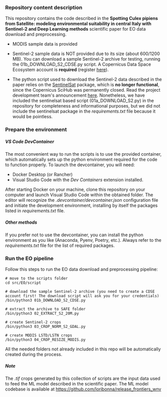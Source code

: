 ### Repository content description

This repository contains the code described in the **Spotting Culex pipiens from Satellite: modeling environmental suitability in central Italy with Sentinel-2 and Deep Learning methods** scientific paper for EO data download and preprocessing.

 * MODIS sample data is provided

 * Sentinel-2 sample data is NOT provided due to its size (about 600/1200 MB). You can download a sample Sentinel-2 archive for testing, running the 01b_DOWNLOAD_S2_CDSE.py script. A Copernicus Data Space Ecosystem account is **required** (register [here](https://tinyurl.com/yw69kbuj)).

 * The python script used to download the Sentinel-2 data described in the paper relies on the [SentinelSat](https://sentinelsat.readthedocs.io/en/stable/index.html) package, which is **no longer functional**, since the Copernicus SciHub was permanently closed. Read the project development team's announcement [here](https://github.com/sentinelsat/sentinelsat/blob/main/README.rst). Nonetheless, we have included the sentinelsat based script (01a_DOWNLOAD_S2.py) in the repository for completeness and informational purposes, but we did not include the sentinelsat package in the *requirements.txt* file because it would be pointless.
   
### Prepare the environment

##### VS Code DevContainer
The most convenient way to run the scripts is to use the provided container, which automatically sets up the python environment required for the code to function properly. To launch the devcontainer, you will need:
 * Docker Desktop (or Rancher)
 * Visual Studio Code with the *Dev Containers* extension installed.

After starting Docker on your machine, clone this repository on your computer and launch Visual Studio Code within the obtained folder. The editor will recognize the *.devcontainer/devcontainer.json* configuration file and initiate the development environment, installing by itself the packages listed in *requirements.txt* file.

##### Other methods
If you prefer not to use the devcontainer, you can install the python environment as you like (Anaconda, Pyenv, Poetry, etc.). Always refer to the *requirements.txt* file for the list of required packages.

 ### Run the EO pipeline
 Follow this steps to run the EO data download and preprocessing pipeline:
```
# move to the scripts folder
cd src/EO/script

# download the sample Sentinel-2 archive (you need to create a CDSE account first! The download script will ask you for your credentials)
/bin/python3 01b_DOWNLOAD_S2_CDSE.py

# extract the archive to SAFE folder
/bin/python3 02_EXTRACT_S2_20M.py

# create Sentinel-2 crops
/bin/python3 03_CROP_NORM_S2_GDAL.py

# create MODIS LSTD/LSTN crops
/bin/python3 04_CROP_RESIZE_MODIS.py

```

All the needed folders not already included in this repo will be automatically created during the process.

##### Note
The *.tif* crops generated by this collection of scripts are the input data used to feed the ML model described in the scientific paper. The ML model codebase is available at https://github.com/loribonna/release_frontiers_wnv 
